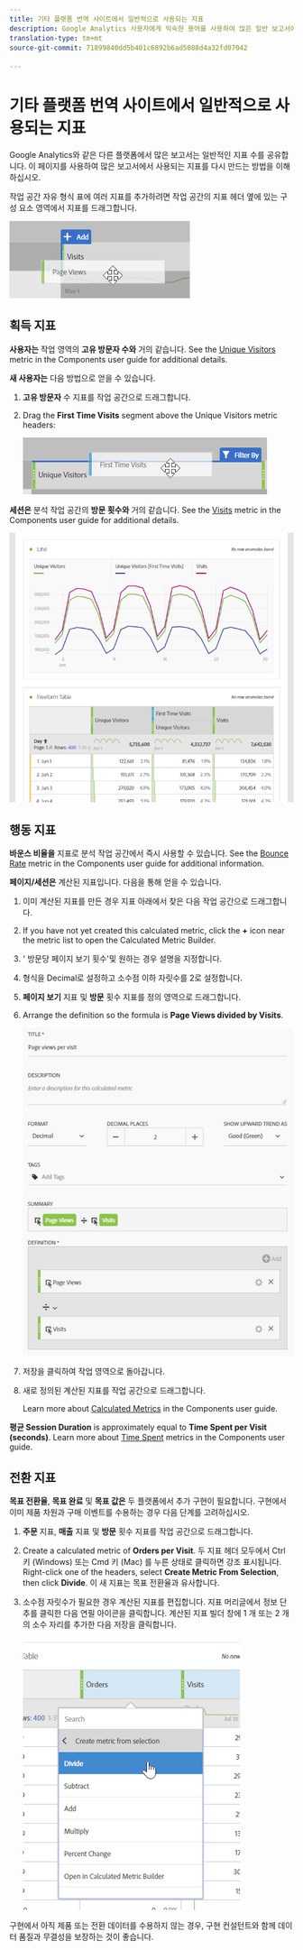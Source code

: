 ```yaml
---
title: 기타 플랫폼 번역 사이트에서 일반적으로 사용되는 지표
description: Google Analytics 사용자에게 익숙한 용어를 사용하여 많은 일반 보고서에 대한 지표 데이터를 가져오는 방법을 이해합니다.
translation-type: tm+mt
source-git-commit: 71899840dd5b401c6892b6ad5088d4a32fd07042

---
```



# 기타 플랫폼 번역 사이트에서 일반적으로 사용되는 지표

Google Analytics와 같은 다른 플랫폼에서 많은 보고서는 일반적인 지표 수를 공유합니다. 이 페이지를 사용하여 많은 보고서에서 사용되는 지표를 다시 만드는 방법을 이해하십시오.

작업 공간 자유 형식 표에 여러 지표를 추가하려면 작업 공간의 지표 헤더 옆에 있는 구성 요소 영역에서 지표를 드래그합니다.

![추가 지표](../assets/new_metric.png)

## 획득 지표

**사용자는** 작업 영역의 **고유 방문자 수와** 거의 같습니다. See the [Unique Visitors](../../../components/c-variables/c-metrics/metrics-unique-visitors.md) metric in the Components user guide for additional details.

**새 사용자는** 다음 방법으로 얻을 수 있습니다.

1. **고유 방문자** 수 지표를 작업 공간으로 드래그합니다.
2. Drag the **First Time Visits** segment above the Unique Visitors metric headers:

   ![최초 방문](../assets/first_time_visits.png)

**세션은** 분석 작업 공간의 **방문 횟수와** 거의 같습니다. See the [Visits](../../../components/c-variables/c-metrics/metrics-visit.md) metric in the Components user guide for additional details.

![획득 지표](../assets/acquisition_metrics.png)

## 행동 지표

**바운스 비율을** 지표로 분석 작업 공간에서 즉시 사용할 수 있습니다. See the [Bounce Rate](../../../components/c-variables/c-metrics/metrics-bounce-rate.md) metric in the Components user guide for additional information.

**페이지/세션은** 계산된 지표입니다. 다음을 통해 얻을 수 있습니다.

1. 이미 계산된 지표를 만든 경우 지표 아래에서 찾은 다음 작업 공간으로 드래그합니다.
2. If you have not yet created this calculated metric, click the **+** icon near the metric list to open the Calculated Metric Builder.
3. &#39; 방문당 페이지 보기 횟수&#39;및 원하는 경우 설명을 지정합니다.
4. 형식을 Decimal로 설정하고 소수점 이하 자릿수를 2로 설정합니다.
5. **페이지 보기** 지표 및 **방문** 횟수 지표를 정의 영역으로 드래그합니다.
6. Arrange the definition so the formula is **Page Views divided by Visits**.

   ![방문당 페이지 보기 횟수](../assets/page_views_per_visit.png)

7. 저장을 클릭하여 작업 영역으로 돌아갑니다.
8. 새로 정의된 계산된 지표를 작업 공간으로 드래그합니다.

   Learn more about [Calculated Metrics](../../../components/c-variables/c-metrics/calculated-metric.md) in the Components user guide.

**평균 Session Duration** is approximately equal to **Time Spent per Visit (seconds)**. Learn more about [Time Spent](../../../components/c-variables/c-metrics/metrics-time-spent.md) metrics in the Components user guide.

## 전환 지표

**목표 전환율**, **목표 완료** 및 **목표 값은** 두 플랫폼에서 추가 구현이 필요합니다. 구현에서 이미 제품 차원과 구매 이벤트를 수용하는 경우 다음 단계를 고려하십시오.

1. **주문** 지표, **매출** 지표 및 **방문** 횟수 지표를 작업 공간으로 드래그합니다.
1. Create a calculated metric of **Orders per Visit**. 두 지표 헤더 모두에서 Ctrl 키 (Windows) 또는 Cmd 키 (Mac) 를 누른 상태로 클릭하면 강조 표시됩니다. Right-click one of the headers, select **Create Metric From Selection**, then click **Divide**. 이 새 지표는 목표 전환율과 유사합니다.
1. 소수점 자릿수가 필요한 경우 계산된 지표를 편집합니다. 지표 머리글에서 정보 단추를 클릭한 다음 연필 아이콘을 클릭합니다. 계산된 지표 빌더 창에 1 개 또는 2 개의 소수 자리를 추가한 다음 저장을 클릭합니다.

   ![방문당 주문 수](../assets/orders_per_visit.png)

구현에서 아직 제품 또는 전환 데이터를 수용하지 않는 경우, 구현 컨설턴트와 함께 데이터 품질과 무결성을 보장하는 것이 좋습니다.
